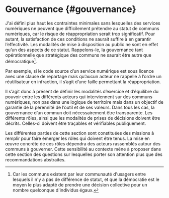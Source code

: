 # Gouvernance {#gouvernance}

J'ai défini plus haut les contraintes minimales sans lesquelles des services numériques ne peuvent que difficilement prétendre au statut de communs numériques, car le risque de réappropriation serait trop significatif. Pour autant, la satisfaction de ces conditions ne saurait suffire à en garantir l’effectivité. Les modalités de mise à disposition au public ne sont en effet qu’un des aspects de ce statut. Rappelons-le, la gouvernance tant opérationnelle que stratégique des communs ne saurait être autre que démocratique[^21].

Par exemple, si le code source d’un service numérique est sous licence avec une clause de repartage mais qu’aucun acteur ne rappelle à l’ordre un réutilisateur en infraction, il s’agit d’une faille permettant la réappropriation.

Il s’agit donc à présent de définir les modalités d’exercice et d’équilibre du pouvoir entre les différents acteurs qui interviennent sur des communs numériques, non pas dans une logique de territoire mais dans un objectif de garantie de la pérennité de l’outil et de ses valeurs. Dans tous les cas, la gouvernance d’un commun doit nécessairement être transparente. Les différents rôles, ainsi que les modalités de prises de décisions doivent être décrits. Celles-ci doivent être traçables et vérifiables publiquement.

Les différentes parties de cette section sont constituées des missions à remplir pour faire émerger les rôles qui doivent être tenus. La mise en œuvre concrète de ces rôles dépendra des acteurs rassemblés autour des communs à gouverner. Cette sensibilité au contexte mène à proposer dans cette section des questions sur lesquelles porter son attention plus que des recommandations abstraites.


[^21]: Car les communs existent par leur communauté d&#039;usagers entre lesquels il n&#039;y a pas de différence de statut, et que la démocratie est le moyen le plus adapté de prendre une décision collective pour un nombre quelconque d&#039;individus égaux.